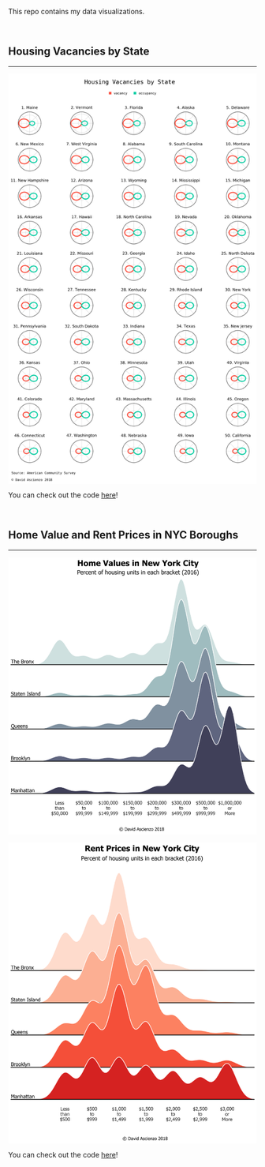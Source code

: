 This repo contains my data visualizations.

<br>

## Housing Vacancies by State
---

<img style="display:block; margin:auto; width:600; height:1000;" src="us-census-housing/img/Housing_Vacancies_by_State.png">

You can check out the code [here](us-census-housing/Housing_Vacancy_Polarplots.ipynb)!

<br>

## Home Value and Rent Prices in NYC Boroughs
---

<img style="display:block; margin:auto; width:650; height:800;" src="us-census-housing/img/Home_Values_in_New_York_City.png">

<br>

<img style="display:block; margin:auto; width:650; height:800;" src="us-census-housing/img/Rent_Prices_in_New_York_City.png">

You can check out the code [here](us-census-housing/NYC_Housing_Joyplots.ipynb)!